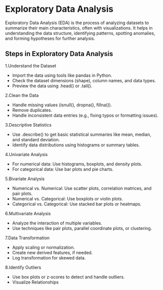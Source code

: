 # **Exploratory Data Analysis**

Exploratory Data Analysis (EDA) is the process of analyzing datasets to summarize their main characteristics, often with visualizations. It helps in understanding the data structure, identifying patterns, spotting anomalies, and forming hypotheses for further analysis.

## Steps in Exploratory Data Analysis

1.Understand the Dataset  
  - Import the data using tools like pandas in Python.  
  - Check the dataset dimensions (shape), column names, and data types.  
  - Preview the data using .head() or .tail().  

2.Clean the Data  
  - Handle missing values (isnull(), dropna(), fillna()).  
  - Remove duplicates.  
  - Handle inconsistent data entries (e.g., fixing typos or formatting issues).  
    
3.Descriptive Statistics  
  - Use .describe() to get basic statistical summaries like mean, median, and standard deviation.  
  - Identify data distributions using histograms or summary tables.  
    
4.Univariate Analysis  
  - For numerical data: Use histograms, boxplots, and density plots.  
  - For categorical data: Use bar plots and pie charts.  

5.Bivariate Analysis  
  - Numerical vs. Numerical: Use scatter plots, correlation matrices, and pair plots.  
  - Numerical vs. Categorical: Use boxplots or violin plots.  
  - Categorical vs. Categorical: Use stacked bar plots or heatmaps.  
    
6.Multivariate Analysis  
  - Analyze the interaction of multiple variables.  
  - Use techniques like pair plots, parallel coordinate plots, or clustering.  

7.Data Transformation  
  - Apply scaling or normalization.  
  - Create new derived features, if needed.  
  - Log transformation for skewed data.  

8.Identify Outliers  
  - Use box plots or z-scores to detect and handle outliers.  
  - Visualize Relationships  


